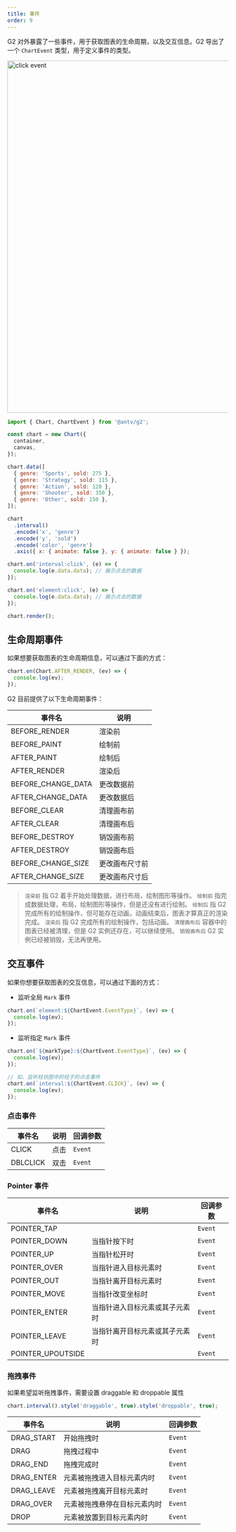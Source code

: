 ```yaml
---
title: 事件
order: 9
---
```


G2 对外暴露了一些事件，用于获取图表的生命周期，以及交互信息。G2 导出了一个 `ChartEvent` 类型，用于定义事件的类型。

<img alt="click event" src="https://mdn.alipayobjects.com/huamei_qa8qxu/afts/img/A*z61ZQ5DM5IUAAAAAAAAAAAAADmJ7AQ/original" width="800" />

```js
import { Chart, ChartEvent } from '@antv/g2';

const chart = new Chart({
  container,
  canvas,
});

chart.data([
  { genre: 'Sports', sold: 275 },
  { genre: 'Strategy', sold: 115 },
  { genre: 'Action', sold: 120 },
  { genre: 'Shooter', sold: 350 },
  { genre: 'Other', sold: 150 },
]);

chart
  .interval()
  .encode('x', 'genre')
  .encode('y', 'sold')
  .encode('color', 'genre')
  .axis({ x: { animate: false }, y: { animate: false } });

chart.on('interval:click', (e) => {
  console.log(e.data.data); // 展示点击的数据
});

chart.on('element:click', (e) => {
  console.log(e.data.data); // 展示点击的数据
});

chart.render();
```

## 生命周期事件

如果想要获取图表的生命周期信息，可以通过下面的方式：

```js
chart.on(Chart.AFTER_RENDER, (ev) => {
  console.log(ev);
});
```

G2 目前提供了以下生命周期事件：

| 事件名             | 说明           |
| ------------------ | -------------- |
| BEFORE_RENDER      | 渲染前         |
| BEFORE_PAINT       | 绘制前         |
| AFTER_PAINT        | 绘制后         |
| AFTER_RENDER       | 渲染后         |
| BEFORE_CHANGE_DATA | 更改数据前     |
| AFTER_CHANGE_DATA  | 更改数据后     |
| BEFORE_CLEAR       | 清理画布前     |
| AFTER_CLEAR        | 清理画布后     |
| BEFORE_DESTROY     | 销毁画布前     |
| AFTER_DESTROY      | 销毁画布后     |
| BEFORE_CHANGE_SIZE | 更改画布尺寸前 |
| AFTER_CHANGE_SIZE  | 更改画布尺寸后 |

> `渲染前` 指 G2 着手开始处理数据，进行布局，绘制图形等操作。
> `绘制前` 指完成数据处理，布局，绘制图形等操作，但是还没有进行绘制。
> `绘制后` 指 G2 完成所有的绘制操作，但可能存在动画，动画结束后，图表才算真正的渲染完成。
> `渲染后` 指 G2 完成所有的绘制操作，包括动画。
> `清理画布后` 容器中的图表已经被清理，但是 G2 实例还存在，可以继续使用。
> `销毁画布后` G2 实例已经被销毁，无法再使用。

## 交互事件

如果你想要获取图表的交互信息，可以通过下面的方式：

- 监听全局 `Mark` 事件

```js
chart.on(`element:${ChartEvent.EventType}`, (ev) => {
  console.log(ev);
});
```

- 监听指定 `Mark` 事件

```js
chart.on(`${markType}:${ChartEvent.EventType}`, (ev) => {
  console.log(ev);
});

// 如，监听柱状图中的柱子的点击事件
chart.on(`interval:${ChartEvent.CLICK}`, (ev) => {
  console.log(ev);
});
```

### 点击事件

| 事件名   | 说明 | 回调参数 |
| -------- | ---- | -------- |
| CLICK    | 点击 | `Event`  |
| DBLCLICK | 双击 | `Event`  |

### Pointer 事件

| 事件名            | 说明                           | 回调参数 |
| ----------------- | ------------------------------ | -------- |
| POINTER_TAP       |                                | `Event`  |
| POINTER_DOWN      | 当指针按下时                   | `Event`  |
| POINTER_UP        | 当指针松开时                   | `Event`  |
| POINTER_OVER      | 当指针进入目标元素时           | `Event`  |
| POINTER_OUT       | 当指针离开目标元素时           | `Event`  |
| POINTER_MOVE      | 当指针改变坐标时               | `Event`  |
| POINTER_ENTER     | 当指针进入目标元素或其子元素时 | `Event`  |
| POINTER_LEAVE     | 当指针离开目标元素或其子元素时 | `Event`  |
| POINTER_UPOUTSIDE |                                | `Event`  |

### 拖拽事件

如果希望监听拖拽事件，需要设置 draggable 和 droppable 属性

```js
chart.interval().style('draggable', true).style('droppable', true);
```

| 事件名     | 说明                         | 回调参数 |
| ---------- | ---------------------------- | -------- |
| DRAG_START | 开始拖拽时                   | `Event`  |
| DRAG       | 拖拽过程中                   | `Event`  |
| DRAG_END   | 拖拽完成时                   | `Event`  |
| DRAG_ENTER | 元素被拖拽进入目标元素内时   | `Event`  |
| DRAG_LEAVE | 元素被拖拽离开目标元素时     | `Event`  |
| DRAG_OVER  | 元素被拖拽悬停在目标元素内时 | `Event`  |
| DROP       | 元素被放置到目标元素内时     | `Event`  |

